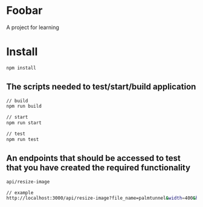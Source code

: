 # Foobar

A project for learning

# Install

```bash
npm install
```

## The scripts needed to test/start/build application

```bash
// build
npm run build

// start
npm run start

// test
npm run test
```

## An endpoints that should be accessed to test that you have created the required functionality

```bash
api/resize-image

// example
http://localhost:3000/api/resize-image?file_name=palmtunnel&width=400&height=200
```
